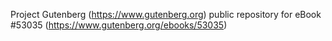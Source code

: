 Project Gutenberg (https://www.gutenberg.org) public repository for
eBook #53035 (https://www.gutenberg.org/ebooks/53035)
